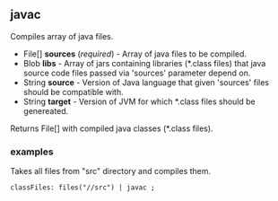## javac

Compiles array of java files.

 * File[] __sources__ (_required_) - Array of java files to be compiled.
 * Blob __libs__ - Array of jars containing libraries (*.class files) that
java source code files passed via 'sources' parameter depend on.
 * String __source__ - Version of Java language that given 'sources' files
should be compatible with.
 * String __target__ - Version of JVM for which *.class files should
be genereated.

Returns File[] with compiled java classes (*.class files).

### examples

Takes all files from "src" directory and compiles them.

```
classFiles: files("//src") | javac ;
```
